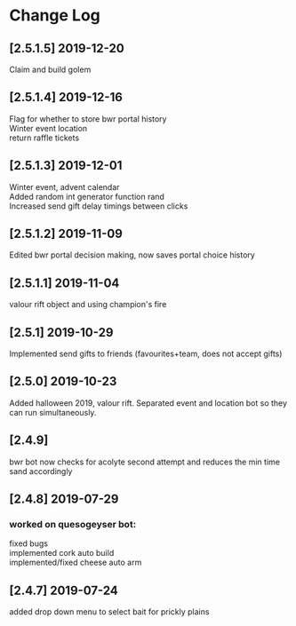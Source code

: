 # Change Log
## [2.5.1.5] 2019-12-20
Claim and build golem
## [2.5.1.4] 2019-12-16
Flag for whether to store bwr portal history  
Winter event location  
return raffle tickets  
## [2.5.1.3] 2019-12-01
Winter event, advent calendar  
Added random int generator function rand  
Increased send gift delay timings between clicks  
## [2.5.1.2] 2019-11-09
Edited bwr portal decision making, now saves portal choice history  
## [2.5.1.1] 2019-11-04
valour rift object and using champion's fire  
## [2.5.1] 2019-10-29
Implemented send gifts to friends (favourites+team, does not accept gifts)  
## [2.5.0] 2019-10-23 
Added halloween 2019, valour rift. Separated event and location bot so they can run simultaneously.  
## [2.4.9] 
bwr bot now checks for acolyte second attempt and reduces the min time sand accordingly  
## [2.4.8] 2019-07-29  
### worked on quesogeyser bot:
fixed bugs  
implemented cork auto build  
implemented/fixed cheese auto arm   
## [2.4.7] 2019-07-24
added drop down menu to select bait for prickly plains  
